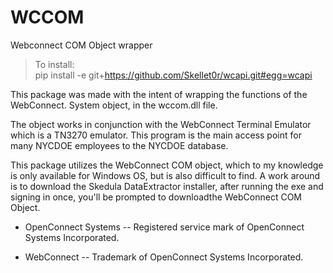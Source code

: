 # WCCOM
Webconnect COM Object wrapper

> To install:  
> pip install -e git+https://github.com/Skellet0r/wcapi.git#egg=wcapi

This package was made with the intent of wrapping the functions of the WebConnect. System object, in the wccom.dll file.

The object works in conjunction with the WebConnect Terminal Emulator which is a TN3270 emulator. This program is the main access point for many NYCDOE employees to the NYCDOE database.

This package utilizes the WebConnect COM object, which to my knowledge is only available for Windows OS, but is also difficult to find.
A work around is to download the Skedula DataExtractor installer, after running the exe and signing in once, you'll be prompted to downloadthe WebConnect COM Object.

* OpenConnect Systems -- Registered service mark of OpenConnect Systems Incorporated.

* WebConnect -- Trademark of OpenConnect Systems Incorporated.

